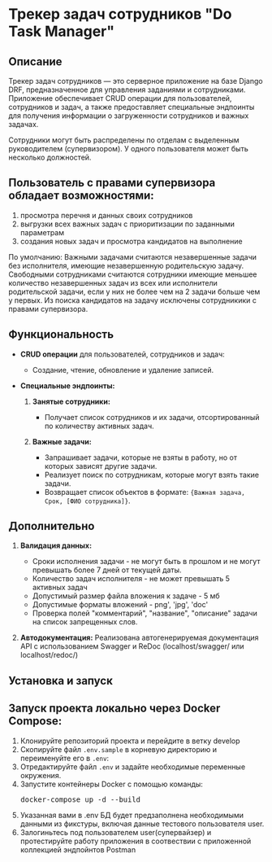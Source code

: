 # Трекер задач сотрудников "Do Task Manager"

## Описание

Трекер задач сотрудников — это серверное приложение на базе Django DRF, предназначенное для управления заданиями и сотрудниками. 
Приложение обеспечивает CRUD операции для пользователей, сотрудников и задач, а также предоставляет специальные эндпоинты для получения информации о загруженности сотрудников и важных задачах.

Сотрудники могут быть распределены по отделам с выделенным руководителем (супервизором). У одного пользователя может быть несколько должностей. 
<h2>Пользователь с правами супервизора обладает возможностями:</h2>
<ol>
<li>просмотра перечня и данных своих сотрудников</li> 
<li>выгрузки всех важных задач с приоритизации по заданными параметрам</li> 
<li>создания новых задач и просмотра кандидатов на выполнение</li>
</ol> 

По умолчанию:
Важными задачами считаются незавершенные задачи без исполнителя, имеющие незавершенную родительскую задачу.
Свободными сотрудниками считаются сотрудники имеющие меньшее количество незавершенных задач из всех или исполнители родительской задачи, если у них не более чем на 2 задачи больше чем у первых.
Из поиска кандидатов на задачу исключены сотрудникики с правами супервизора.

## Функциональность

- **CRUD операции** для пользователей, сотрудников и задач:
  - Создание, чтение, обновление и удаление записей.

- **Специальные эндпоинты:**
  1. **Занятые сотрудники:** 
     - Получает список сотрудников и их задачи, отсортированный по количеству активных задач.
  
  2. **Важные задачи:**
     - Запрашивает задачи, которые не взяты в работу, но от которых зависят другие задачи.
     - Реализует поиск по сотрудникам, которые могут взять такие задачи.
     - Возвращает список объектов в формате: `{Важная задача, Срок, [ФИО сотрудника]}`.

## Дополнительно
1. **Валидация данных:**
   <ul><li>Сроки исполнения задачи - не могут быть в прошлом и не могут превышать более 7 дней от текущей даты.</li>
   <li>Количество задач исполнителя - не может превышать 5 активных задач</li>
   <li>Допустимый размер файла вложения к задаче - 5 мб</li>
   <li>Допустимые форматы вложений - png', 'jpg', 'doc'</li>
   <li>Проверка полей "комментарий", "название", "описание" задачи на список запрещенных слов.</li></ul>
   

2. **Автодокументация:**
Реализована автогенерируемая документация API с использованием Swagger и ReDoc (localhost/swagger/ или localhost/redoc/)

## Установка и запуск

<h2>Запуск проекта локально через Docker Compose:</h2>
<ol>
  <li>Клонируйте репозиторий проекта и перейдите в ветку develop</li>
  <li>Скопируйте файл <code>.env.sample</code> в корневую директорию и переименуйте его в <code>.env</code>:</li>
  <li>Отредактируйте файл <code>.env</code> и задайте необходимые переменные окружения.</li>
  <li>Запустите контейнеры Docker с помощью команды:
    <pre>docker-compose up -d --build</pre>
  </li>
  <li>Указанная вами в .env БД будет предзаполнена необходимыми данными из фикстуры, включая данные тестового пользователя user.</li> 
  <li>Залогиньтесь под пользователем user(супервайзер) и протестируйте работу приложения в соотвествии с приложенной коллекцией эндпойнтов Postman</li>
</ol>

